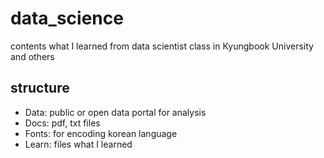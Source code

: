 # data_science

contents what I learned from data scientist class in Kyungbook University and others

## structure

- Data: public or open data portal for analysis
- Docs: pdf, txt files
- Fonts: for encoding korean language
- Learn: files what I learned